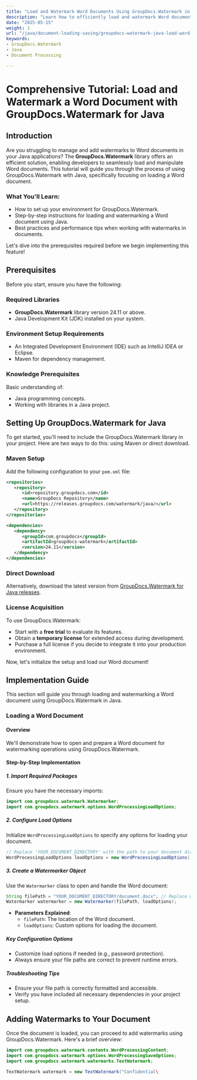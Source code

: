 ```yaml
---
title: "Load and Watermark Word Documents Using GroupDocs.Watermark in Java"
description: "Learn how to efficiently load and watermark Word documents in Java using the GroupDocs.Watermark library. Follow our step-by-step guide for seamless integration."
date: "2025-05-15"
weight: 1
url: "/java/document-loading-saving/groupdocs-watermark-java-load-word-document/"
keywords:
- GroupDocs.Watermark
- Java
- Document Processing

---
```



# Comprehensive Tutorial: Load and Watermark a Word Document with GroupDocs.Watermark for Java

## Introduction

Are you struggling to manage and add watermarks to Word documents in your Java applications? The **GroupDocs.Watermark** library offers an efficient solution, enabling developers to seamlessly load and manipulate Word documents. This tutorial will guide you through the process of using GroupDocs.Watermark with Java, specifically focusing on loading a Word document.

### What You'll Learn:
- How to set up your environment for GroupDocs.Watermark.
- Step-by-step instructions for loading and watermarking a Word document using Java.
- Best practices and performance tips when working with watermarks in documents.

Let's dive into the prerequisites required before we begin implementing this feature!

## Prerequisites

Before you start, ensure you have the following:

### Required Libraries
- **GroupDocs.Watermark** library version 24.11 or above.
- Java Development Kit (JDK) installed on your system.

### Environment Setup Requirements
- An Integrated Development Environment (IDE) such as IntelliJ IDEA or Eclipse.
- Maven for dependency management.

### Knowledge Prerequisites
Basic understanding of:
- Java programming concepts.
- Working with libraries in a Java project.

## Setting Up GroupDocs.Watermark for Java

To get started, you'll need to include the GroupDocs.Watermark library in your project. Here are two ways to do this: using Maven or direct download.

### Maven Setup
Add the following configuration to your `pom.xml` file:

```xml
<repositories>
   <repository>
      <id>repository.groupdocs.com</id>
      <name>GroupDocs Repository</name>
      <url>https://releases.groupdocs.com/watermark/java/</url>
   </repository>
</repositories>

<dependencies>
   <dependency>
      <groupId>com.groupdocs</groupId>
      <artifactId>groupdocs-watermark</artifactId>
      <version>24.11</version>
   </dependency>
</dependencies>
```

### Direct Download
Alternatively, download the latest version from [GroupDocs.Watermark for Java releases](https://releases.groupdocs.com/watermark/java/).

### License Acquisition
To use GroupDocs.Watermark:
- Start with a **free trial** to evaluate its features.
- Obtain a **temporary license** for extended access during development.
- Purchase a full license if you decide to integrate it into your production environment.

Now, let's initialize the setup and load our Word document!

## Implementation Guide

This section will guide you through loading and watermarking a Word document using GroupDocs.Watermark in Java.

### Loading a Word Document

#### Overview
We'll demonstrate how to open and prepare a Word document for watermarking operations using GroupDocs.Watermark.

#### Step-by-Step Implementation

##### 1. Import Required Packages
Ensure you have the necessary imports:

```java
import com.groupdocs.watermark.Watermarker;
import com.groupdocs.watermark.options.WordProcessingLoadOptions;
```

##### 2. Configure Load Options
Initialize `WordProcessingLoadOptions` to specify any options for loading your document.

```java
// Replace 'YOUR_DOCUMENT_DIRECTORY' with the path to your document directory
WordProcessingLoadOptions loadOptions = new WordProcessingLoadOptions();
```

##### 3. Create a Watermarker Object
Use the `Watermarker` class to open and handle the Word document:

```java
String filePath = "YOUR_DOCUMENT_DIRECTORY/document.docx"; // Replace with your file path
Watermarker watermarker = new Watermarker(filePath, loadOptions);
```

- **Parameters Explained**:
  - `filePath`: The location of the Word document.
  - `loadOptions`: Custom options for loading the document.

##### Key Configuration Options
- Customize load options if needed (e.g., password protection).
- Always ensure your file paths are correct to prevent runtime errors.

##### Troubleshooting Tips
- Ensure your file path is correctly formatted and accessible.
- Verify you have included all necessary dependencies in your project setup.

## Adding Watermarks to Your Document

Once the document is loaded, you can proceed to add watermarks using GroupDocs.Watermark. Here's a brief overview:

```java
import com.groupdocs.watermark.contents.WordProcessingContent;
import com.groupdocs.watermark.options.WordProcessingSaveOptions;
import com.groupdocs.watermark.watermarks.TextWatermark;

TextWatermark watermark = new TextWatermark("Confidential\

